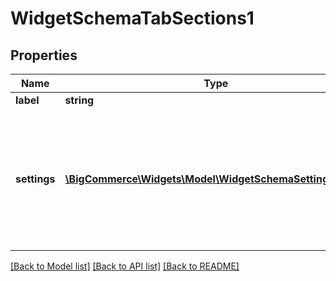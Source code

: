 # WidgetSchemaTabSections1

## Properties
Name | Type | Description | Notes
------------ | ------------- | ------------- | -------------
**label** | **string** |  | [optional] 
**settings** | [**\BigCommerce\Widgets\Model\WidgetSchemaSettingBase1[]**](WidgetSchemaSettingBase1.md) | For examples of each type of setting, see [Page Builder &gt; Schema Settings](https://developer.bigcommerce.com/stencil-docs/page-builder/schema-settings/alignment) in Theme Docs. | [optional] 

[[Back to Model list]](../../README.md#documentation-for-models) [[Back to API list]](../../README.md#documentation-for-api-endpoints) [[Back to README]](../../README.md)

